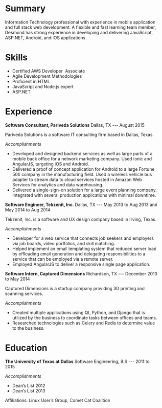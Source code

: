 # Summary

Information Technology professional with experience in mobile application and full
stack web development. A flexible and fast learning team member, Desmond has
strong experience in developing and delivering JavaScript, ASP.NET, Android, and
iOS applications.

# Skills

* Certified AWS Developer ­ Associate
* Agile Development Methodologies
* Proficient in HTML
* JavaScript and Node.js expert
* ASP.NET

# Experience

**Software Consultant, Pariveda Solutions**
Dallas, TX --- August 2015

Pariveda Solutions is a software IT consulting firm based in Dallas, Texas.

*Accomplishments*

* Developed and designed back­end services as well as large parts of a mobile back office for a network marketing company. Used Ionic and AngularJS, targeting iOS and Android.
* Delivered a proof of concept application for Android to a large Fortune 500 company in the manufacturing field. Used a wireless vehicle bus adapter to stream data to cloud services hosted in Amazon Web Services for analytics and data warehousing.
* Delivered a single-sign-on solution for a large event planning company. Integrated with several production applications with minimal downtime.



**Software Engineer, Tekzenit, Inc.**
Dallas, TX --- May 2013 to Aug 2013 and May 2014 to Aug 2014

Tekzenit, Inc. is a software and UX design company based in Irving, Texas.

*Accomplishments*

* Developer for a web service that connects job seekers and employers via job boards, video portfolios, and skill matching.
* Helped implement an email templating system that reduced server load by offloading email generation and delegating responsibilities to a service that can be employed via a remote server.
* Employed AngularJS to deliver a responsive single page application.



**Software Intern, Captured Dimensions**
Richardson, TX --- December 2013 to May 2014

Captured Dimensions is a startup company providing 3D printing and scanning services.

*Accomplishments*
* Created multiple applications using Qt, Python, and Django that is utilized by the business to coordinate tasks between offices and teams.
* Researched technologies such as Celery and Redis to determine value to the business.


# Education

**The University of Texas at Dallas**
Software Engineering, B.S --- 2011 to 2015

*Accomplishments*

* Dean’s List 2012
* Dean’s List 2013

Affiliations: Linux User’s Group, Comet Cat Coalition
